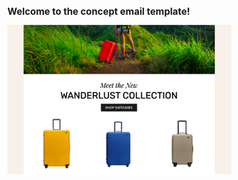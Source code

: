 ## Welcome to the concept **email template**!
![concept email template](https://github.com/AlenaNiku/email-template/blob/master/readmeSreenShot.png)

